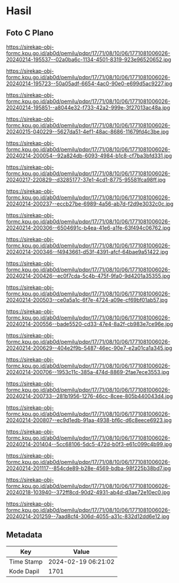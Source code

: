 # Hasil

## Foto C Plano

https://sirekap-obj-formc.kpu.go.id/ab0d/pemilu/pdpr/17/71/08/10/06/1771081006026-20240214-195537--02a0ba6c-1134-4501-8319-923e96520652.jpg

https://sirekap-obj-formc.kpu.go.id/ab0d/pemilu/pdpr/17/71/08/10/06/1771081006026-20240214-195723--50a05adf-6654-4ac0-90e0-e699d5ac9227.jpg

https://sirekap-obj-formc.kpu.go.id/ab0d/pemilu/pdpr/17/71/08/10/06/1771081006026-20240214-195851--a8044e32-f733-42a2-999e-3f27013ac48a.jpg

https://sirekap-obj-formc.kpu.go.id/ab0d/pemilu/pdpr/17/71/08/10/06/1771081006026-20240215-040229--5627da51-4ef1-48ac-8686-11679fd4c3be.jpg

https://sirekap-obj-formc.kpu.go.id/ab0d/pemilu/pdpr/17/71/08/10/06/1771081006026-20240214-200054--92a824db-6093-4984-b1c8-cf7ba3bfd331.jpg

https://sirekap-obj-formc.kpu.go.id/ab0d/pemilu/pdpr/17/71/08/10/06/1771081006026-20240217-220829--d3285177-37e1-4cd1-8775-95581fca98ff.jpg

https://sirekap-obj-formc.kpu.go.id/ab0d/pemilu/pdpr/17/71/08/10/06/1771081006026-20240214-200237--eccb27be-6989-4a56-ab7d-f2d9e3032c0c.jpg

https://sirekap-obj-formc.kpu.go.id/ab0d/pemilu/pdpr/17/71/08/10/06/1771081006026-20240214-200306--6504691c-b4ea-41e6-a1fe-63f494c06762.jpg

https://sirekap-obj-formc.kpu.go.id/ab0d/pemilu/pdpr/17/71/08/10/06/1771081006026-20240214-200346--f4943661-d53f-4391-afcf-64bae9a51422.jpg

https://sirekap-obj-formc.kpu.go.id/ab0d/pemilu/pdpr/17/71/08/10/06/1771081006026-20240214-200426--ec0f7cda-5c4b-475f-9fa0-9d4201a35355.jpg

https://sirekap-obj-formc.kpu.go.id/ab0d/pemilu/pdpr/17/71/08/10/06/1771081006026-20240214-200503--ce0a5a1c-6f7e-4724-a09e-cf69bf01ab57.jpg

https://sirekap-obj-formc.kpu.go.id/ab0d/pemilu/pdpr/17/71/08/10/06/1771081006026-20240214-200556--bade5520-cd33-47e4-8a2f-cb983e7ce96e.jpg

https://sirekap-obj-formc.kpu.go.id/ab0d/pemilu/pdpr/17/71/08/10/06/1771081006026-20240214-200629--404e2f9b-5487-46ec-90e7-e2a01ca1a345.jpg

https://sirekap-obj-formc.kpu.go.id/ab0d/pemilu/pdpr/17/71/08/10/06/1771081006026-20240214-200706--1953c11c-385a-474d-8869-2fae7ece3553.jpg

https://sirekap-obj-formc.kpu.go.id/ab0d/pemilu/pdpr/17/71/08/10/06/1771081006026-20240214-200733--281b1956-1276-46cc-8cee-805b440043d4.jpg

https://sirekap-obj-formc.kpu.go.id/ab0d/pemilu/pdpr/17/71/08/10/06/1771081006026-20240214-200807--ec9d1edb-91aa-4938-bf6c-d6c8eece6923.jpg

https://sirekap-obj-formc.kpu.go.id/ab0d/pemilu/pdpr/17/71/08/10/06/1771081006026-20240214-201404--5cc68106-5dc5-472d-b0f3-e61c099c4b99.jpg

https://sirekap-obj-formc.kpu.go.id/ab0d/pemilu/pdpr/17/71/08/10/06/1771081006026-20240214-201117--854cde89-b28e-4569-bdba-98f225b38bd7.jpg

https://sirekap-obj-formc.kpu.go.id/ab0d/pemilu/pdpr/17/71/08/10/06/1771081006026-20240218-103940--372ff8cd-90d2-4931-ab4d-d3ae72e10ec0.jpg

https://sirekap-obj-formc.kpu.go.id/ab0d/pemilu/pdpr/17/71/08/10/06/1771081006026-20240214-201259--7aad8cf4-306d-4055-a31c-832d12dd6e12.jpg


## Metadata

| Key        | Value               |
| ---------- | ------------------- |
| Time Stamp | 2024-02-19 06:21:02 |
| Kode Dapil | 1701                |



